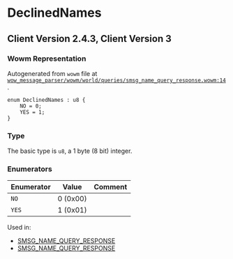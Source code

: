 # DeclinedNames

## Client Version 2.4.3, Client Version 3

### Wowm Representation

Autogenerated from `wowm` file at [`wow_message_parser/wowm/world/queries/smsg_name_query_response.wowm:14`](https://github.com/gtker/wow_messages/tree/main/wow_message_parser/wowm/world/queries/smsg_name_query_response.wowm#L14).

```rust,ignore
enum DeclinedNames : u8 {
    NO = 0;
    YES = 1;
}
```
### Type
The basic type is `u8`, a 1 byte (8 bit) integer.
### Enumerators
| Enumerator | Value  | Comment |
| --------- | -------- | ------- |
| `NO` | 0 (0x00) |  |
| `YES` | 1 (0x01) |  |

Used in:
* [SMSG_NAME_QUERY_RESPONSE](smsg_name_query_response.md)
* [SMSG_NAME_QUERY_RESPONSE](smsg_name_query_response.md)

